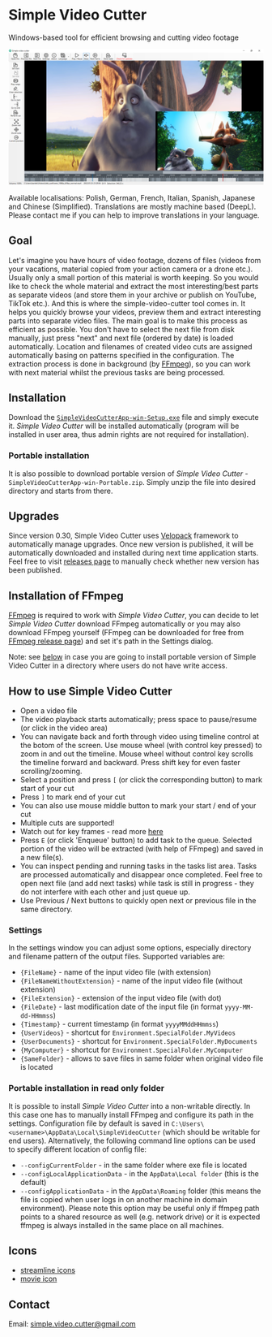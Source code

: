# Simple Video Cutter

Windows-based tool for efficient browsing and cutting video footage

![Screenshot](doc/screenshots/screenshot_en.png)

Available localisations: Polish, German, French, Italian, Spanish, Japanese and Chinese (Simplified). 
Translations are mostly machine based (DeepL). Please contact me if you can help to improve translations in your language.

## Goal

Let's imagine you have hours of video footage, dozens of files (videos from your vacations, material copied from your action camera or a drone etc.). 
Usually only a small portion of this material is worth keeping. 
So you would like to check the whole material and extract the most interesting/best parts as separate videos 
(and store them in your archive or publish on YouTube, TikTok etc.). 
And this is where the simple-video-cutter tool comes in. It helps you quickly browse your videos, preview them and extract interesting parts into separate video files. 
The main goal is to make this process as efficient as possible. 
You don't have to select the next file from disk manually, just press "next" and next file (ordered by date) is loaded automatically. 
Location and filenames of created video cuts are assigned automatically basing on patterns specified in the configuration. 
The extraction process is done in background (by [FFmpeg](http://ffmpeg.org/)), so you can work with next material whilst the previous tasks are being processed. 

## Installation

Download the [`SimpleVideoCutterApp-win-Setup.exe`](https://github.com/bartekmotyl/simple-video-cutter/releases/latest/download/SimpleVideoCutterApp-win-Setup.exe)  file and simply execute it. *Simple Video Cutter* will be installed automatically (program will be installed in user area, thus admin rights are not required for installation).

### Portable installation 

It is also possible to download portable version of *Simple Video Cutter* - `SimpleVideoCutterApp-win-Portable.zip`. Simply unzip the file into desired directory and starts from there. 

## Upgrades
Since version 0.30, Simple Video Cutter uses [Velopack](https://github.com/velopack/velopack) framework to automatically manage upgrades. Once new version is published, it will be automatically downloaded and installed during next time application starts. Feel free to visit [releases page](https://github.com/bartekmotyl/simple-video-cutter/releases) to manually check whether new version has been published.  

## Installation of FFmpeg 

[FFmpeg](http://ffmpeg.org/) is required to work with *Simple Video Cutter*, you can decide to let *Simple Video Cutter* download FFmpeg automatically or you may also download FFmpeg yourself (FFmpeg can be downloaded for free from [FFmpeg release page](https://www.gyan.dev/ffmpeg/builds/)) and set it's path in the Settings dialog.  

Note: see [below](#portable-installation-in-read-only-folder) in case you are going to install portable version of Simple Video Cutter in a directory where users do not have write access. 
	
## How to use Simple Video Cutter
- Open a video file 
- The video playback starts automatically; press space to pause/resume (or click in the video area)
- You can navigate back and forth through video using timeline control at the botom of the screen. Use mouse wheel (with control key pressed) to zoom in and out the timeline. Mouse wheel without control key scrolls the timeline forward and backward. Press shift key for even faster scrolling/zooming. 
- Select a position and press `[` (or click the corresponding button) to mark start of your cut  
- Press `]` to mark end of your cut 
- You can also use mouse middle button to mark your start / end of your cut
- Multiple cuts are supported! 
- Watch out for key frames - read more [here](https://github.com/bartekmotyl/simple-video-cutter/wiki/Video-cutting-challenges)
- Press `E` (or click 'Enqueue' button) to add task to the queue. 
  Selected portion of the video will be extracted (with help of FFmpeg) and saved in a new file(s). 
- You can inspect pending and running tasks in the tasks list area. Tasks are processed automatically and disappear once completed. 
Feel free to open next file (and add next tasks) while task is still in progress - they do not interfere with each other and just queue up. 
- Use Previous / Next buttons to quickly open next or previous file in the same directory. 

### Settings
In the settings window you can adjust some options, especially directory and filename pattern of the output files. 
Supported variables are: 
- `{FileName}` - name of the input video file (with extension)
- `{FileNameWithoutExtension}` - name of the input video file (without extension)
- `{FileExtension}` - extension of the input video file (with dot)
- `{FileDate}` - last modification date of the input file (in format `yyyy-MM-dd-HHmmss`)
- `{Timestamp}` - current timestamp (in format `yyyyMMddHHmmss`)
- `{UserVideos}` - shortcut for `Environment.SpecialFolder.MyVideos`
- `{UserDocuments}` - shortcut for `Environment.SpecialFolder.MyDocuments`
- `{MyComputer}` - shortcut for `Environment.SpecialFolder.MyComputer`
- `{SameFolder}` - allows to save files in same folder when original video file is located

### Portable installation in read only folder
It is possible to install *Simple Video Cutter* into a non-writable directly. In this case one has to manually install FFmpeg and configure its path in the settings.
Configuration file by default is saved in `C:\Users\<username>\AppData\Local\SimpleVideoCutter` (which should be writable for end users). Alternatively, the following command line options can be used to specify different location of config file: 
* `--configCurrentFolder` - in the same folder where exe file is located
* `--configLocalApplicationData` - in the `AppData\Local folder` (this is the default)
* `--configApplicationData` - in the `AppData\Roaming` folder (this means the file is copied when user logs in on another machine in domain environment). Please note this option may be useful only if ffmpeg path points to a shared resource as well (e.g. network drive) or it is expected ffmpeg is always installed in the same place on all machines.


## Icons 

- [streamline icons](https://streamlineicons.com)
- [movie icon](https://www.freeiconspng.com/img/15157)

## Contact

Email: [simple.video.cutter@gmail.com](mailto:simple.video.cutter@gmail.com)
